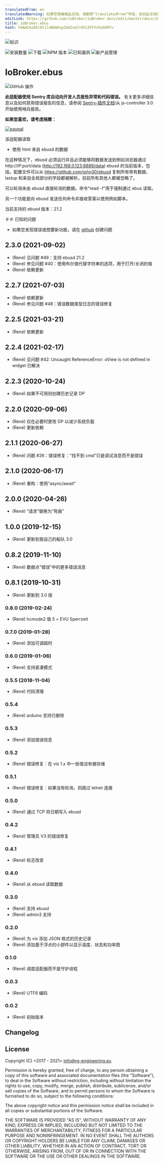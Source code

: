 ```yaml
---
translatedFrom: en
translatedWarning: 如果您想编辑此文档，请删除“translatedFrom”字段，否则此文档将再次自动翻译
editLink: https://github.com/ioBroker/ioBroker.docs/edit/master/docs/zh-cn/adapterref/iobroker.ebus/README.md
title: ioBroker.ebus
hash: FmAmCAzA5c8YiloNbWXupZAd2u4J+5hi5FFYnho9VRY=
---
```

![标识](../../../en/adapterref/iobroker.ebus/admin/ebus.png)

![安装数量](http://iobroker.live/badges/ebus-stable.svg)
![下载](https://img.shields.io/npm/dm/iobroker.ebus.svg)
![NPM 版本](http://img.shields.io/npm/v/iobroker.ebus.svg)
![已知漏洞](https://snyk.io/test/github/rg-engineering/ioBroker.ebus/badge.svg)
![新产品管理](https://nodei.co/npm/iobroker.ebus.png?downloads=true)

# IoBroker.ebus
![GitHub 操作](https://github.com/rg-engineering/ioBroker.ebus/workflows/Test%20and%20Release/badge.svg)

**此适配器使用 Sentry 库自动向开发人员报告异常和代码错误。** 有关更多详细信息以及如何禁用错误报告的信息，请参阅 [Sentry-插件文档](https://github.com/ioBroker/plugin-sentry#plugin-sentry)!从 js-controller 3.0 开始使用哨兵报告。

**如果您喜欢，请考虑捐赠：**

[![paypal](https://www.paypalobjects.com/en_US/DK/i/btn/btn_donateCC_LG.gif)](https://www.paypal.com/cgi-bin/webscr?cmd=_s-xclick&hosted_button_id=YBAZTEBT9SYC2&source=url)

该适配器读取

- 使用 html 来自 ebusd 的数据

在这种情况下，ebusd 必须运行并且必须能够将数据发送到例如浏览器通过 http://IP:port/data (http://192.168.0.123:8889/data) ebusd 的当前版本，包括。配置文件可以从 https://github.com/john30/ebusd 复制所有带有数据、lastup 和来自全局部分的字段都被解析。目前所有其他人都被忽略了。

可以轮询未由 ebusd 直接轮询的数据。命令“read -f”用于强制通过 ebus 读取。

另一个功能是向 ebusd 发送任何命令并接收答案以使用例如脚本。

当前支持的 ebusd 版本：21.2

＃＃ 已知的问题
* 如果您发现错误或想要新功能，请在 [github](https://github.com/rg-engineering/ioBroker.ebus/issues) 创建问题

## 2.3.0 (2021-09-02)
* (René) 见问题 #49：支持 ebusd 21.2
* (René) 参见问题 #40：使用布尔值代替字符串的选项，用于打开/关闭的值
* (René) 依赖更新

## 2.2.7 (2021-07-03)
* (René) 依赖更新
* (René) 参见问题 #48：错误数据类型日志的错误修复

## 2.2.5 (2021-03-21)
* (René) 依赖更新

## 2.2.4 (2021-02-17)
* (René) 见问题 #42: Uncaught ReferenceError: oView is not defined in widget 已解决

## 2.2.3 (2020-10-24)
* (René) 如果不可用则创建历史记录 DP

## 2.2.0 (2020-09-06)
* (René) 仅在必要时更改 DP 以减少系统负载
* (René) 更新依赖

## 2.1.1 (2020-06-27)
* (René) 问题 #26：错误修复：“找不到 cmd”只是调试消息而不是错误

## 2.1.0 (2020-06-17)
* (René) 重构：使用“async/await”

## 2.0.0 (2020-04-26)
* (René) “请求”替换为“弯曲”

## 1.0.0 (2019-12-15)
* (René) 更新到我自己的船队 3.0

## 0.8.2 (2019-11-10)
* (René) 数据点“错误”中的更多错误消息

## 0.8.1 (2019-10-31)
* (René) 更新到 3.0 版

### 0.8.0 (2019-02-24)
* (René) hcmode2 值 5 = EVU Sperrzeit

### 0.7.0 (2019-01-28)
* (René) 添加可调超时

### 0.6.0 (2019-01-06)
* (René) 支持紧凑模式

### 0.5.5 (2018-11-04)
* (René) 代码清理

### 0.5.4
* (René) arduino 支持已删除

### 0.5.3
* (René) 添加错误信息

### 0.5.2
* (René) 错误修复：在 vis 1.x 中一些值没有被存储

### 0.5.1
* (René) 错误修复：如果没有轮询，则跳过 telnet 连接

### 0.5.0
* (René) 通过 TCP 将日期写入 ebusd

### 0.4.2
* (René) 管理员 V3 的错误修复

### 0.4.1
* (René) 标志改变

### 0.4.0
* (René) 从 ebusd 读取数据

### 0.3.0
* (René) 支持 ebusd
* (René) admin3 支持

### 0.2.0
* (René) 为 vis 添加 JSON 格式的历史记录
* (René) 添加基于浮点的小部件以显示温度、状态和功率图

### 0.1.0
* (René) 调度适配器而不是守护进程

### 0.0.3
* (René) UTF8 编码

### 0.0.2
* (René) 初始版本

## Changelog

## License
Copyright (C) <2017 - 2021>  <info@rg-engineering.eu>

Permission is hereby granted, free of charge, to any person obtaining a copy of this software and associated documentation files (the "Software"), to deal in the Software without restriction, including without limitation the rights to use, copy, modify, merge, publish, distribute, sublicense, and/or sell copies of the Software, and to permit persons to whom the Software is furnished to do so, subject to the following conditions:

The above copyright notice and this permission notice shall be included in all copies or substantial portions of the Software.

THE SOFTWARE IS PROVIDED "AS IS", WITHOUT WARRANTY OF ANY KIND, EXPRESS OR IMPLIED, INCLUDING BUT NOT LIMITED TO THE WARRANTIES OF MERCHANTABILITY, FITNESS FOR A PARTICULAR PURPOSE AND NONINFRINGEMENT. IN NO EVENT SHALL THE AUTHORS OR COPYRIGHT HOLDERS BE LIABLE FOR ANY CLAIM, DAMAGES OR OTHER LIABILITY, WHETHER IN AN ACTION OF CONTRACT, TORT OR OTHERWISE, ARISING FROM, OUT OF OR IN CONNECTION WITH THE SOFTWARE OR THE USE OR OTHER DEALINGS IN THE SOFTWARE.